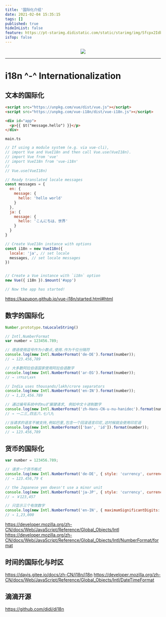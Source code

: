 ```yaml
---
title: '国际化介绍'
date: 2021-02-04 15:35:15
tags: []
published: true
hideInList: false
feature: https://pt-starimg.didistatic.com/static/starimg/img/Sfcpx2Idb81617332835056.png
isTop: false
---
```


<p align="center">
  <img style="max-height: 240px" src="https://pt-starimg.didistatic.com/static/starimg/img/Sfcpx2Idb81617332835056.png">
</p>

---
# i18n ^-^ Internationalization

## 文本的国际化

```html
<script src="https://unpkg.com/vue/dist/vue.js"></script>
<script src="https://unpkg.com/vue-i18n/dist/vue-i18n.js"></script>

<div id="app">
  <p>{{ $t("message.hello") }}</p>
</div>
```

`main.ts`

```js
// If using a module system (e.g. via vue-cli),
// import Vue and VueI18n and then call Vue.use(VueI18n).
// import Vue from 'vue'
// import VueI18n from 'vue-i18n'
//
// Vue.use(VueI18n)

// Ready translated locale messages
const messages = {
  en: {
    message: {
      hello: 'hello world'
    }
  },
  ja: {
    message: {
      hello: 'こんにちは、世界'
    }
  }
}

// Create VueI18n instance with options
const i18n = new VueI18n({
  locale: 'ja', // set locale
  messages, // set locale messages
})


// Create a Vue instance with `i18n` option
new Vue({ i18n }).$mount('#app')

// Now the app has started!
```
https://kazupon.github.io/vue-i18n/started.html#html

## 数字的国际化

```js
Number.prototype.toLocaleString()

// Intl.NumberFormat
var number = 123456.789;

// 德语使用逗号作为小数点,使用.作为千位分隔符
console.log(new Intl.NumberFormat('de-DE').format(number));
// → 123.456,789

// 大多数阿拉伯语国家使用阿拉伯语数字
console.log(new Intl.NumberFormat('ar-EG').format(number));
// → ١٢٣٤٥٦٫٧٨٩

// India uses thousands/lakh/crore separators
console.log(new Intl.NumberFormat('en-IN').format(number));
// → 1,23,456.789

// 通过编号系统中的nu扩展键请求, 例如中文十进制数字
console.log(new Intl.NumberFormat('zh-Hans-CN-u-nu-hanidec').format(number));
// → 一二三,四五六.七八九

//当请求的语言不被支持,例如巴里,包含一个回滚语言印尼,这时候就会使用印尼语
console.log(new Intl.NumberFormat(['ban', 'id']).format(number));
// → 123.456,789
```

## 货币的国际化

```js
var number = 123456.789;

// 请求一个货币格式
console.log(new Intl.NumberFormat('de-DE', { style: 'currency', currency: 'EUR' }).format(number));
// → 123.456,79 €

// the Japanese yen doesn't use a minor unit
console.log(new Intl.NumberFormat('ja-JP', { style: 'currency', currency: 'JPY' }).format(number));
// → ￥123,457

// 只显示三个有效数字
console.log(new Intl.NumberFormat('en-IN', { maximumSignificantDigits: 3 }).format(number));
// → 1,23,000
```

https://developer.mozilla.org/zh-CN/docs/Web/JavaScript/Reference/Global_Objects/Intl
https://developer.mozilla.org/zh-CN/docs/Web/JavaScript/Reference/Global_Objects/Intl/NumberFormat/format

## 时间的国际化与时区

https://dayjs.gitee.io/docs/zh-CN/i18n/i18n
https://developer.mozilla.org/zh-CN/docs/Web/JavaScript/Reference/Global_Objects/Intl/DateTimeFormat

## 滴滴开源
 https://github.com/didi/di18n
